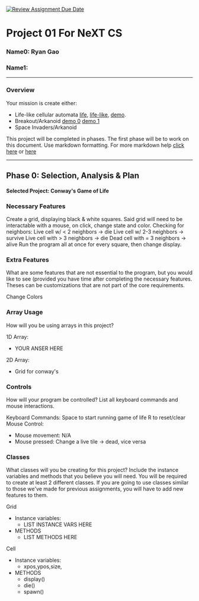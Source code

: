 [![Review Assignment Due Date](https://classroom.github.com/assets/deadline-readme-button-22041afd0340ce965d47ae6ef1cefeee28c7c493a6346c4f15d667ab976d596c.svg)](https://classroom.github.com/a/RFD7jbdm)
# Project 01 For NeXT CS
### Name0: Ryan Gao
### Name1: 
---

### Overview
Your mission is create either:
- Life-like cellular automata [life](https://en.wikipedia.org/wiki/Conway%27s_Game_of_Life), [life-like](https://en.wikipedia.org/wiki/Life-like_cellular_automaton), [demo](https://www.netlogoweb.org/launch#https://www.netlogoweb.org/assets/modelslib/Sample%20Models/Computer%20Science/Cellular%20Automata/Life.nlogo).
- Breakout/Arkanoid [demo 0](https://elgoog.im/breakout/)  [demo 1](https://www.crazygames.com/game/atari-breakout)
- Space Invaders/Arkanoid

This project will be completed in phases. The first phase will be to work on this document. Use markdown formatting. For more markdown help [click here](https://github.com/adam-p/markdown-here/wiki/Markdown-Cheatsheet) or [here](https://docs.github.com/en/get-started/writing-on-github/getting-started-with-writing-and-formatting-on-github/basic-writing-and-formatting-syntax)


---

## Phase 0: Selection, Analysis & Plan

#### Selected Project: Conway's Game of Life

### Necessary Features
Create a grid, displaying black & white squares.
Said grid will need to be interactable with a mouse, on click, change state and color.
Checking for neighbors:
  Live cell w/ < 2 neighbors -> die
  Live cell w/ 2-3 neighbors -> survive
  Live cell with > 3 neighbors -> die
  Dead cell with = 3 neighbors -> alive
Run the program all at once for every square, then change display.


### Extra Features
What are some features that are not essential to the program, but you would like to see (provided you have time after completing the necessary features. Theses can be customizations that are not part of the core requirements.

Change Colors

### Array Usage
How will you be using arrays in this project?

1D Array:
- YOUR ANSER HERE

2D Array:
- Grid for conway's


### Controls
How will your program be controlled? List all keyboard commands and mouse interactions.

Keyboard Commands:
Space to start running game of life
R to reset/clear
Mouse Control:
- Mouse movement: N/A
- Mouse pressed: Change a live tile -> dead, vice versa


### Classes
What classes will you be creating for this project? Include the instance variables and methods that you believe you will need. You will be required to create at least 2 different classes. If you are going to use classes similar to those we've made for previous assignments, you will have to add new features to them.

Grid
- Instance variables:
  - LIST INSTANCE VARS HERE
- METHODS
  - LIST METHODS HERE

Cell
- Instance variables:
  - xpos,ypos,size,
- METHODS
  - display()
  - die()
  - spawn()

